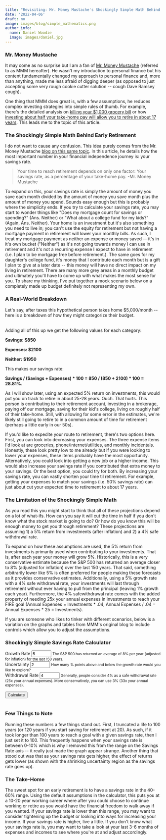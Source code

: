 ```yaml
---
title: "Revisiting: Mr. Money Mustache's Shockingly Simple Math Behind Early Retirement"
date: '2022-04-06'
draft: no
image: images/blog/simple_mathematics.png
author_info:
  name: Daniel Woodie
  image: images/daniel.jpg
---
```


<!-- Bring in any external libraries -->
<script src="https://unpkg.com/intersection-observer"></script>
<script src="https://unpkg.com/scrollama"></script>
<script src="https://d3js.org/d3.v6.js"></script>
<script src=//cdnjs.cloudflare.com/ajax/libs/seedrandom/2.3.10/seedrandom.min.js></script>
<script src="https://ajax.googleapis.com/ajax/libs/jquery/3.5.1/jquery.min.js"></script>
<link rel="stylesheet" type="text/css" href="https://cdn.datatables.net/1.11.4/css/jquery.dataTables.css">
<script src="https://cdn.datatables.net/1.11.4/js/jquery.dataTables.js" defer></script>


<!-- Ezoic - under_page_title - under_page_title -->
<div id="ezoic-pub-ad-placeholder-105"> </div>
<!-- End Ezoic - under_page_title - under_page_title -->

  
### Mr. Money Mustache

It may come as no surprise but I am a fan of [Mr. Money Mustache](https://www.mrmoneymustache.com/) (referred to as MMM hereafter). He wasn't my introduction to personal finance but his content fundamentally changed my approach to personal finance and, more than anything, made me less afraid of digging deeper (as opposed to just accepting some very rough cookie cutter solution -- cough Dave Ramsey cough). 

One thing that MMM does great is, with a few assumptions, he reduces complex investing strategies into simple rules of thumb. For example, there's the detailed analysis on [killing your $1,000 grocery bill](https://www.mrmoneymustache.com/2012/03/29/killing-your-1000-grocery-bill/) or how [investing about half your take-home pay will allow you to retire in about 17 years](https://www.mrmoneymustache.com/2012/01/13/the-shockingly-simple-math-behind-early-retirement/). This leads me to the topic of this article.

<!-- Ezoic - in_content1 - mid_content -->
<div id="ezoic-pub-ad-placeholder-113"> </div>
<!-- End Ezoic - in_content1 - mid_content -->

### The Shockingly Simple Math Behind Early Retirement

I do not want to cause any confusion. This idea purely comes from the Mr. Money Mustache [blog on this same topic](https://www.mrmoneymustache.com/2012/01/13/the-shockingly-simple-math-behind-early-retirement/). In this article, he details how the most important number in your financial independence journey is: your savings rate.

> Your time to reach retirement depends on only one factor:
> Your savings rate, as a percentage of your take-home pay.
> -Mr. Money Mustache

To expand on this, your savings rate is simply the amount of money you save each month divided by the amount of money you save month plus the amount of money you spend. Sounds easy enough but this is probably where the simplicity ends. If you try to calculate your savings rate, you may start to wonder things like "Does my mortgage count for savings or spending?" (Ans. Neither) or "What about a college fund for my kids?" (Again, Ans. Neither). Your home is an investment but it's also something you need to live in; you can't use the equity for retirement but not having a mortgage payment in retirement will lower your monthly bills. As such, I treat my mortgage payment as neither an expense or money saved -- it's in it's own bucket ("Neither") as it's not going towards money I can use in retirement and it's not a recurring expense I expect to have in retirement (i.e. I plan to be mortgage free before retirement.). The same goes for my daughter's college fund, it's money that I contribute each month but is a gift I plan to give at a later date -- this money will have no direct impact on my living in retirement. There are many more grey areas in a monthly budget and ultimately you'll have to come up with what makes the most sense for you. To share my thinking, I've put together a mock scenario below on a completely made up budget definitely not representing my own.

### A Real-World Breakdown

Let's say, after taxes this hypothetical person takes home $5,000/month -- here is a breakdown of how they might categorize their budget.

<div class="container">
  <div class="row">
    <div class="form-group col-sm-6 offset-sm-3">
      <table id="budget_table"></table>
    </div>
  </div>
</div>


Adding all of this up we get the following values for each category:

**Savings: $850**

**Expenses: $2100**

**Neither: $1950**

This makes our savings rate: 

**Savings / (Savings + Expenses) * 100 =  850 / (850 + 2100) * 100 = 28.81%.**

As I will show later, using an expected 5% return on investments, this would put you on track to retire in about 25-28 years. Ouch. That hurts. This person is contributing to their retirement account, investing in a brokerage, paying off our mortgage, saving for their kid's college, living on roughly half of their take-home. Still, with allowing for some error in the estimates, we're likely still going to retire to in a common amount of time for retirement (perhaps a little early in our 50s).

If you'd like to expedite your route to retirement, there's two options here. First, you can look into decreasing your expenses. The three expense items I'd look at are groceries, phone/internet/utilities, and monthly incidentals. Honestly, these look pretty low to me already but if you were looking to lower your expenses, these items probably have the most opportunity. Alternatively, you could look into getting a new job or a higher income. This would also increase your savings rate if you contributed that extra money to your savings. Or the best option, you could try for both. By increasing your savings rate, you can vastly shorten your time til retirement. For example, getting your expenses to match your savings (i.e. 50% savings rate) can just about cut your expected time to retirement to about 17 years.


<!-- Ezoic - in_content2 - long_content -->
<div id="ezoic-pub-ad-placeholder-114"> </div>
<!-- End Ezoic - in_content2 - long_content -->

### The Limitation of the Shockingly Simple Math

As you read this you might start to think that all of these projections depend on a lot of what-ifs. How can you say it will cut the time in half if you don't know what the stock market is going to do? Or how do you know this will be enough money to get you through retirement? These projections are assuming 1) a 5% return from investments (after inflation) and 2) a 4% safe withdrawal rate. 

To expand on how these assumptions are used, the 5% return from investments is primarily used when contributing to your investments. That is, after each year your money will grow 5%. Historically, this is a very conservative estimate because the S&P 500 has returned an average closer to 8% (adjusted for inflation) over the last 150 years. That said, something arbitrarily lower like 5% is often preferred for people making these forecasts as it provides conservative estimates. Additionally, using a 5% growth rate with a 4% safe withdrawal rate, your investments will last through retirement without ever having to pull from the principal (leaving 1% growth each year). Furthermore, the 4% safewithdrawal rate comes with the added property of needing 25x your annual expenses in investments to reach your FIRE goal (Annual Expenses = Investments * .04, Annual Expenses / .04 = Annual Expenses * 25 = Investments).

If you are someone who likes to tinker with different scenarios, below is a variation on the graphs and tables from MMM's original blog to include controls which allow you to adjust the assumptions.

<!-- Ezoic - in_content3 - longer_content -->
<div id="ezoic-pub-ad-placeholder-115"> </div>
<!-- End Ezoic - in_content3 - longer_content -->

### Shockingly Simple Savings Rate Calculator

<main>
<form>
  <div class="container">
    <div class="row">
      <div class="form-group col-sm-4">
        <label for="growth_rate">Growth Rate</label>
        <input type="number" class="form-control" id="growth_rate" aria-describedby="growth_rate_help" value="5" min="0" max="100">
        <small id="growth_rate_help" class="form-text text-muted">The S&P 500 has returned an average of 8% per year (adjusted for inflation) for the last 150 years.</small>
      </div>
      <div class="form-group col-sm-4">
        <label for="uncertainty">Uncertainty</label>
        <input type="number" class="form-control" id="uncertainty" aria-describedby="uncertainty_help" value="2" min="0" max="100">
        <small id="uncertainty_help" class="form-text text-muted">How many % points above and below the growth rate would you like to explore?</small>
      </div>
      <div class="form-group col-sm-4">
        <label for="withdrawal_rate">Withdrawal Rate</label>
        <input type="number" class="form-control" id="withdrawal_rate" aria-describedby="withdrawal_rate_help" value="4" min="0" max="100">
        <small id="withdrawal_rate_help" class="form-text text-muted">Generally, people consider 4% as a safe withdrawal rate (25x your annual expenses). More conservatively, you can use 3% (33x your annual expenses).</small>
      </div>
    </div>
  </div>
</form>

<section id="scrolly3">
    <button class="btn btn-primary vis-btn" onclick="runfv()">Calculate</button>
    <figure>
      <div id="future_value"></div>
    </figure>
</section>


<div class="container">
  <div class="row">
    <div class="form-group col-sm-6 offset-sm-3">
      <table id="table_id"></table>
    </div>
  </div>
</div>

</main>

<!-- Ezoic - in_content4 - longest_content -->
<div id="ezoic-pub-ad-placeholder-116"> </div>
<!-- End Ezoic - in_content4 - longest_content -->

### Few Things to Note

Running these numbers a few things stand out. First, I truncated a life to 100 years (or 120 years if you start saving for retirement at 20). As such, if it took longer than 100 years to reach a goal with a given savings rate, then I just set it to 100. This frequently happens when your savings rate is between 0-10% which is why I removed this from the range on the Savings Rate axis -- it really just made the graph appear strange. Another thing that stood out was that as your savings rate gets higher, the effect of returns gets lower (as shown with the shrinking uncertainty region as the savings rate goes up).

### The Take-Home

The sweet spot for an early retirement is to have a savings rate in the 40-60% range. Using the default assumptions in the calculator, this puts you at a 10-20 year working career where after you could choose to continue working or retire as you would have the financial freedom to walk away if you wanted. If your savings rate is lower than this range, you may want to consider tightening up the budget or looking into ways for increasing your income. If your savings rate is higher, live a little. If you don't know what your savings rate is, you may want to take a look at your last 3-6 months of expenses and incomes to see where you're at and adjust accordingly.


<!-- Ezoic - bottom_of_page - bottom_of_page -->
<div id="ezoic-pub-ad-placeholder-101"> </div>
<!-- End Ezoic - bottom_of_page - bottom_of_page -->






<style>

  #scrolly1, #scrolly2 {
    position: relative;
    background-color: #ffffff;
    padding: 1rem;
  }

  article {
    position: relative;
    padding: 0;
    max-width: 20rem;
    margin: 0 auto;
  }
  figure {
    position: -webkit-sticky;
    position: sticky;
    left: 0;
    width: 100%;
    margin: 0;
    -webkit-transform: translate3d(0, 0, 0);
    -moz-transform: translate3d(0, 0, 0);
    transform: translate3d(0, 0, 0);
    background-color: #fff;
    -webkit-transform:translateZ(0px);
    -moz-transform:translateZ(0px);
    -o-transform:translateZ(0px);
    transform:translateZ(0px);
    z-index:0;
  }
  
  figure p {
    text-align: center;
    padding: 1rem;
    position: absolute;
    top: 50%;
    left: 50%;
    -moz-transform: translate(-50%, -50%);
    -webkit-transform: translate(-50%, -50%);
    transform: translate(-50%, -50%);
    -webkit-transform:translateZ(0px);
    -moz-transform:translateZ(0px);
    -o-transform:translateZ(0px);
    transform:translateZ(0px);
    z-index:0;
    font-size: 8rem;
    font-weight: 900;
    color: #fff;
  }
  .step {
    position: relative;
    margin: 0 auto 2rem auto;
    color: #000000;
    background-color: #fff;
    border: 1px solid;
    box-shadow: 2px 5px 2px 2px #888888;
    text-align: center;
    -webkit-transform:translateZ(0px);
    -moz-transform:translateZ(1000px);
    -o-transform:translateZ(1000px);
    transform:translateZ(1000px);
    z-index:1000;
  }
  .step:last-child {
    margin-bottom: 80vh;
  }
  .step.is-active p {
    background-color: #3CB371;
    color: #fff;
  }
  .step p {
    text-align: center;
    padding: 1rem;
    font-size: 1.5rem;
    background-color: #d5d5d5;
    color: #fff;
  }
  .step div {
    padding-left: .5rem;
    padding-right: .5rem;
  }
  
  .btn-holder {
    text-align: center;
  }
  
  .overlay {
    fill: none;
    pointer-events: all;
  }

  .focus circle {
      fill: #3CB371;
  }

  .tooltip {
      width: 150px;
      padding: 4px 10px;
      border: 1px solid #3CB371;
      border-radius: 4px;
      box-shadow: 2px 2px 4px rgba(0,0,0,0.3);
      position: absolute;
      background-color: white;
      font-size: 14px;
      pointer-events: none;
      -webkit-transition: all 0.25s;
      -moz-transition: all 0.25s;
      -ms-transition: all 0.25s;
      -o-transition: all 0.25s;
      transition: all 0.25s;
      opacity: 1 !important;
  }

  .tooltip div {
      margin: 3px 0;
  }
  .tooltip-date, .tooltip-likes, .tooltip-lower, .tooltip-upper {
      font-weight: bold;
  }
  
  .btn-secondary {
    background-color: #3CB371;
    font-size : clamp(.5rem, 1vw, .75rem);
    border-radius: 100px;
  }
  
  .counter-header {
    text-align:center;
  }
  
  #period1_final_amount, #period2_final_amount, #period3_final_amount {
    font-size: 40px;
  }

</style>



<script>
  

  function runfv() {
  
    // Come back here when you have the lines etc.
    // Remove any previously drawn lines.
    d3.select(".fire_number_line").remove();
    d3.select(".going_broke_line").remove();
    d3.select(".fire_number").remove();
    d3.select(".future_value_line").remove();
    d3.select(".future_value").remove();
    d3.select(".error_bar_area").remove();
    
    // Initiate variables
    var growth_rate = Number(document.getElementById('growth_rate').value) / (100);
      uncertainty = Number(document.getElementById('uncertainty').value) / (100);
      withdrawal_rate = Number(document.getElementById('withdrawal_rate').value) / (100);
      fire_multiplier = 1 / withdrawal_rate;
      growth_rate_frac = growth_rate / 12;
      uncertainty_frac = uncertainty / 12;
    
    // Initiate data structures for the graph and table
    var future_value_data = [{x: 100, 
                              y: 0, 
                              y0: 0, 
                              y1: 0,
                              contribution: 0,
                              growth_rate: growth_rate,
                              uncertainty: uncertainty}];
    
    var future_value_data_table = [[100, 0, 0, 0]];

    for (let i = 1; i <= 100; i++) {
    
      var savings_rate = 100 - i;
        contributions_frac = savings_rate / 100 / 12;
        fire_number = fire_multiplier * i / 100;
        y_tmp = 0;
        y0_tmp = 0;
        y1_tmp = 0;
        y_years = [100];
        y0_years = [100];
        y1_years = [100];
        age = "";
        age_lower = "";
        age_upper = "";
        fv_tmp = [{y: 0, y0: 0, y1: 0}];
      
      
      if (i > 0) {
        
        // Loop through til you hit your FIRE number
        for (let j = 0; j < 1200; j++) {
        
          // Calculate FV numbers
          fv_tmp[j+1] = {y: Math.round( (Number(((fv_tmp[j].y + contributions_frac) * (1 + growth_rate_frac)))) * 100) / 100,
                       y0: Math.round( (Number(((fv_tmp[j].y0 + contributions_frac) * (1 + growth_rate_frac - uncertainty_frac)))) * 100) / 100,
                       y1: Math.round( (Number(((fv_tmp[j].y1 + contributions_frac) * (1 + growth_rate_frac + uncertainty_frac)))) * 100) / 100};
          
          // If any number passes criteria, store it
          if (fv_tmp[j+1].y > fire_number) {
            
            y_years.push(Math.round(j/12 * 100) / 100);
          
          }
          
          if (fv_tmp[j+1].y0 > fire_number) {
          
            y0_years.push(Math.round(j/12 * 100) / 100);
          
          }
          
          if (fv_tmp[j+1].y1 > fire_number) {
          
            y1_years.push(Math.round(j/12 * 100) / 100);
          
          }
        
        }
      
      }
        
      future_value_data[i] = {x: savings_rate, 
                              y: d3.min(y_years),
                              y0: d3.min(y0_years),
                              y1: d3.min(y1_years)};
      
      if (i%5 == 0) {
      
        future_value_data_table[i/5] = [savings_rate, d3.min(y_years), d3.min(y1_years), d3.min(y0_years)];
      
      }
      
      
    }
    
    var future_value_data = future_value_data.sort(function(a) { return -a.x });
      future_value_data = future_value_data.filter(function(d){ return d.x >= 10 });
    
    // Set axes
    // Create the X axis:
    x.domain([10, 100]);
    svg.selectAll(".myXaxis")
      .call(xAxis);
    
    const xScale = d3
      .scaleLinear()
      .range([0, width])
      .domain([10, 100]);
    
    // create the Y axis
    y.domain([0, 100])
    svg.selectAll(".myYaxis")
      .transition()
      .duration(1000)
      .call(yAxis);
    
    // Create scales
    const yScale = d3
      .scaleLinear()
      .range([height, 0])
      .domain([0, 100]);
    
    var error_bar_area = function(datum, boolean) {
      return d3.area()
        .x(function(d) {return xScale(d.x); })
        .y0(function(d) {return boolean ? yScale(d.y0) : yScale(d.y); })
        .y1(function(d) {return boolean ? yScale(d.y1) : yScale(d.y); })
        (datum);
    }
        
    
    // Add path
    svg
      .append("path")
      .datum(future_value_data)
      .attr("d", d => error_bar_area(d, false))
      .transition()
      .duration(2000)
      .delay(2000)
      .attr("class", "error_bar_area")
      .attr("fill", "#CCE5DF")
      .attr("stroke", "none")
      .attr("d", d => error_bar_area(d, true));
      
    const fire_number_line = d3
      .line()
      .x(d => xScale(d.x))
      .y(d => yScale(d.y));
  
    // Add path
    const fv_path = svg
      .append("path")
      .datum(future_value_data)
      .attr("class", "future_value_line")
      .attr("fill", "none")
      .attr("stroke", "#3CB371")
      .attr("stroke-linejoin", "round")
      .attr("stroke-linecap", "round")
      .attr("stroke-width", 3)
      .attr("d", fire_number_line);
      
    const fv_pathLength = fv_path.node().getTotalLength();
    
    const fv_transitionPath = d3
      .transition()
      .delay(1000)
      .ease(d3.easeSin)
      .duration(1000);
      
    fv_path
      .attr("stroke-dashoffset", fv_pathLength)
      .attr("stroke-dasharray", fv_pathLength)
      .transition(fv_transitionPath)
      .attr("stroke-dashoffset", 0);
        
    var tooltip = d3
      .select("#future_value")
      .append("div")
      .attr("class", "tooltip")
      .style("display", "none");

    var focus = svg.append("g")
      .attr("class", "focus")
      .style("display", "none");
        
    focus.append("circle")
      .attr("r", 5);
        
    var tooltipDate = tooltip.append("div");
    
    tooltipDate.append("span")
      .attr("class", "tooltip-title")
      .text("Years to Retire: ");
        
    var tooltipDateValue = tooltipDate.append("span")
      .attr("class", "tooltip-date");
    
    var tooltipLower = tooltip.append("div");
    
    tooltipLower.append("span")
      .attr("class", "tooltip-title")
      .text("Lower Bounds: ");
        
    var tooltipLowerValue = tooltipLower.append("span")
      .attr("class", "tooltip-lower");
      
    var tooltipUpper = tooltip.append("div");
    
    tooltipUpper.append("span")
      .attr("class", "tooltip-title")
      .text("Upper Bounds: ");
        
    var tooltipUpperValue = tooltipUpper.append("span")
      .attr("class", "tooltip-upper");
    
    var tooltipLikes = tooltip.append("div");
    
    tooltipLikes.append("span")
      .attr("class", "tooltip-title")
      .text("Savings Rate: ");
        
    var tooltipLikesValue = tooltipLikes.append("span")
        .attr("class", "tooltip-likes");

    svg.append("rect")
        .attr("class", "overlay")
        .attr("width", width)
        .attr("height", height)
        .on("mouseover", function() { focus.style("display", null); tooltip.style("display", null);  })
        .on("mouseout", function() { focus.style("display", "none"); tooltip.style("display", "none"); })
        .on("mousemove", mousemove);
    
    function mousemove() {
        var x0 = x.invert(d3.pointer(event,this)[0]),
            i = bisectX(future_value_data, x0, 1),
            d0 = future_value_data[i - 1],
            d1 = future_value_data[i],
            d = x0 - d0.x > d1.x - x0 ? d1 : d0;
        focus.attr("transform", "translate(" + xScale(d.x) + "," + yScale(d.y) + ")");
        tooltip.attr("style", "left:" + (xScale(d.x) + 64) + "px;top:" + (yScale(d.y) - 100) + "px;");
        tooltip.select(".tooltip-date").text(numberWithCommas(d.y));
        tooltip.select(".tooltip-lower").text(numberWithCommas(d.y1));
        tooltip.select(".tooltip-upper").text(numberWithCommas(d.y0));
        tooltip.select(".tooltip-likes").text(d.x + "%");
    };
    
    
    


    
    // Add the data table
    $(document).ready(function() {
      $('#table_id').DataTable( {
          data: future_value_data_table,
          destroy: true,
          searching: false,
          paging: false,
          bInfo: false,
          // ordering: false,
          // "order": [[0, "asc"]],
          columns: [
            { title: "Savings Rate" },
            { title: "Years to Retirement" },
            { title: "Years to Retirement <br> Lower" },
            { title: "Years to Retirement <br> Upper" }
        ],
        columnDefs: [
          {
              targets: [0, 1, 2, 3],
              className: 'dt-body-center'
          },
          {
              targets: [0, 1, 2, 3],
              className: 'dt-head-center'
          }
          
        ]
      } );
    });
    
  }
  
  // parse the date / time
  var bisectX = d3.bisector(function(d) { return d.x; }).left;
  
  function update_counts(id, startamount, uptoamount, dollar) {
    var counts=setInterval(updated);
    var upto=startamount;
    function updated(){
        var count= document.getElementById(id);
        if (dollar) {
          count.innerHTML="$" + numberWithCommas(++upto);
        } else {
          count.innerHTML=numberWithCommas(++upto);
        }
        if(upto>=uptoamount) {
            clearInterval(counts);
        }
    }
  }
  
  function numberWithCommas(x) {
      return x.toString().replace(/\B(?=(\d{3})+(?!\d))/g, ",");
  }
  
  
  
  // Initialize graph
  // set the dimensions and margins of the graph
  const margin = {top: 10, right: 30, bottom: 30, left: 75},
    parentDivmd = document.getElementById("future_value");
    width = parentDivmd.clientWidth - margin.left - margin.right;
    height = 400;
  
  // append the svg object to the body of the page
  const svg = d3.select("#future_value")
    .append("svg")
      .attr("width", width + margin.left + margin.right)
      .attr("height", height + margin.top + margin.bottom)
    .append("g")
      .attr("transform", `translate(${margin.left},${margin.top})`);
        
  // Initialise a X axis:
  const x = d3.scaleLinear().range([0,width]);
  const xAxis = d3.axisBottom().scale(x);
  svg.append("g")
    .attr("transform", `translate(0, ${height})`)
    .attr("class","myXaxis");
    
  // Initialize an Y axis
  const y = d3.scaleLinear().range([height, 0]);
  const yAxis = d3.axisLeft().scale(y);
  svg.append("g")
    .attr("class","myYaxis");
  
  // text label for the y axis
  svg.append("text")
    .attr("transform", "rotate(-90)")
    .attr("y", 0 - margin.left)
    .attr("x",0 - (height / 2))
    .attr("dy", "1em")
    .style("text-anchor", "middle")
    .text("Years to Retirement");
  
  // text label for the x axis
  svg.append("text")             
    .attr("transform",
          "translate(" + (width/2) + " ," + 
                           (height + margin.top + 20) + ")")
    .style("text-anchor", "middle")
    .text("Savings Rate");
  
  var legend_keys = ["Future Value", "+/- Uncertainty"];
    graph_colors = ["#3CB371", "#CCE5DF"];

  var lineLegend = svg.selectAll(".lineLegend").data(legend_keys)
      .enter().append("g")
      .attr("class","lineLegend")
      .attr("transform", function (d,i) {
              return "translate(" + 20 + "," + (i*20)+")";
          });
  
  lineLegend.append("text").text(function (d) {return d;})
      .attr("transform", "translate(15,9)"); //align texts with boxes
  
  lineLegend.append("rect")
      .attr("fill", function (d, i) {return graph_colors[i]; })
      .attr("width", 10).attr("height", 10);
  
  // Have things run on load
  runfv();
  
  var budget_data_table = [
      ['401k Contribution', 'Savings', '$600'],
      ['Employer 401k Match', 'Savings', '$150'],
      ['Brokerage Contributions', 'Savings', '$100'],
      ['Property Taxes', 'Expense', '$250'],
      ['Health Insurance Premiums', 'Expense', '$300'],
      ['Phone, Internet, Utilities', 'Expense', '$300'],
      ['Groceries', 'Expense', '$800'],
      ['Travel', 'Expense', '$150'],
      ['Home Improvements', 'Expense', '$100'],
      ['Other Incidentals', 'Expense', '$200'],
      ['Day Care', 'Neither', '$900'],
      ['Mortgage', 'Neither', '$900'],
      ['Emergency Fund Contributions', 'Neither', '$50'],
      ['529 Contribution', 'Neither', '$100']
    ];
    // Add the data table
    $(document).ready(function() {
      $('#budget_table').DataTable( {
          data: budget_data_table,
          ordering: false,
          destroy: true,
          searching: false,
          paging: false,
          bInfo: false,
          columns: [
            { title: "Item" },
            { title: "Category" },
            { title: "Amount" }
        ],
        columnDefs: [
          {
              targets: [0, 1, 2],
              className: 'dt-body-right'
          },
          {
              targets: [0, 1, 2],
              className: 'dt-head-right'
          }
          
        ]
      } );
    });
  
</script>

